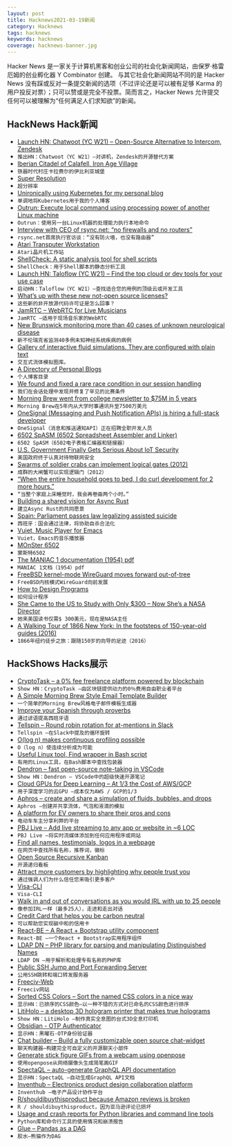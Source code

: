 ```yaml
---
layout: post
title: Hacknews2021-03-19新闻
category: Hacknews
tags: hacknews
keywords: hacknews
coverage: hacknews-banner.jpg
---
```


Hacker News 是一家关于计算机黑客和创业公司的社会化新闻网站，由保罗·格雷厄姆的创业孵化器 Y Combinator 创建。
与其它社会化新闻网站不同的是 Hacker News 没有踩或反对一条提交新闻的选项（不过评论还是可以被有足够 Karma 的用户投反对票）；只可以赞或是完全不投票。简而言之，Hacker News 允许提交任何可以被理解为“任何满足人们求知欲”的新闻。

## HackNews Hack新闻


- [Launch HN: Chatwoot (YC W21) – Open-Source Alternative to Intercom, Zendesk](item?id=26501527)
- `推出HN：Chatwoot（YC W21）–对讲机，Zendesk的开源替代方案`
- [Iberian Citadel of Calafell, Iron Age Village](https://www.atlasobscura.com/places/iberian-citadel-of-calafell)
- `铁器时代村庄卡拉费尔的伊比利亚城堡`
- [Super Resolution](https://blog.adobe.com/en/publish/2021/03/10/from-the-acr-team-super-resolution.html)
- `超分辨率`
- [Unironically using Kubernetes for my personal blog](https://mbuffett.com/posts/kubernetes-setup/)
- `单调地将Kubernetes用于我的个人博客`
- [Outrun: Execute local command using processing power of another Linux machine](https://github.com/Overv/outrun#outrun)
- `Outrun：使用另一台Linux机器的处理能力执行本地命令`
- [Interview with CEO of rsync.net: “no firewalls and no routers”](https://console.dev/qa/rsync-john-kozubik/)
- `rsync.net首席执行官访谈：“没有防火墙，也没有路由器”`
- [Atari Transputer Workstation](http://dunfield.classiccmp.org/atw800/index.htm)
- `Atari晶片机工作站`
- [ShellCheck: A static analysis tool for shell scripts](https://github.com/koalaman/shellcheck)
- `ShellCheck：用于Shell脚本的静态分析工具`
- [Launch HN: Taloflow (YC W21) – Find the top cloud or dev tools for your use case](item?id=26504834)
- `启动HN：Taloflow（YC W21）–查找适合您的用例的顶级云或开发工具`
- [What’s up with these new not-open source licenses?](https://github.blog/2021-03-18-whats-up-with-these-new-not-open-source-licenses/)
- `这些新的非开放源代码许可证是怎么回事？`
- [JamRTC – WebRTC for Live Musicians](https://github.com/lminiero/jamrtc)
- `JamRTC –适用于现场音乐家的WebRTC`
- [New Brunswick monitoring more than 40 cases of unknown neurological disease](https://www.cbc.ca/news/canada/new-brunswick/mad-cow-disease-public-health-1.5953478)
- `新不伦瑞克省监测40多例未知神经系统疾病的病例`
- [Gallery of interactive fluid simulations. They are configured with plain text](https://github.com/cselab/aphros/wiki/Aphros-Explorer)
- `交互式流体模拟图库。`
- [A Directory of Personal Blogs](https://blogsurf.io)
- `个人博客目录`
- [We found and fixed a rare race condition in our session handling](https://github.blog/2021-03-18-how-we-found-and-fixed-a-rare-race-condition-in-our-session-handling/)
- `我们在会话处理中发现并修复了罕见的比赛条件`
- [Morning Brew went from college newsletter to $75M in 5 years](https://www.businessofbusiness.com/videos/austin-rief-how-morning-brew-went-from-college-newsletter-to-75-million/)
- `Morning Brew在5年内从大学时事通讯升至7500万美元`
- [OneSignal (Messaging and Push Notification APIs) is hiring a full-stack developer](https://onesignal.com/careers/cb3e1383-d52c-43e8-8e7b-b49cbadafc85)
- `OneSignal（消息和推送通知API）正在招聘全职开发人员`
- [6502 SpASM (6502 Spreadsheet Assembler and Linker)](https://github.com/tilleul/apple2/tree/master/tools/6502_assembler)
- `6502 SpASM（6502电子表格汇编器和链接器）`
- [U.S. Government Finally Gets Serious About IoT Security](https://spectrum.ieee.org/telecom/wireless/the-us-government-finally-gets-serious-about-iot-security)
- `美国政府终于认真对待物联网安全`
- [Swarms of soldier crabs can implement logical gates (2012)](https://arxiv.org/abs/1204.1749)
- `成群的大闸蟹可以实现逻辑门（2012）`
- [“When the entire household goes to bed, I do curl development for 2 more hours.”](https://twitter.com/bagder/status/1372572657317711876)
- `“当整个家庭上床睡觉时，我会再卷曲两个小时。”`
- [Building a shared vision for Async Rust](https://blog.rust-lang.org/2021/03/18/async-vision-doc.html)
- `建立Async Rust的共同愿景`
- [Spain: Parliament passes law legalizing assisted suicide](https://www.dw.com/en/spain-parliament-passes-law-legalizing-assisted-suicide/a-56914713)
- `西班牙：国会通过法律，将协助自杀合法化`
- [Vuiet, Music Player for Emacs](https://github.com/mihaiolteanu/vuiet/blob/master/README.md)
- `Vuiet，Emacs的音乐播放器`
- [MOnSter 6502](https://monster6502.com/)
- `蒙斯特6502`
- [The MANIAC 1 documentation (1954) pdf](http://www.bitsavers.org/pdf/lanl/LA-1725_The_MANIAC_Jul54.pdf)
- `MANIAC 1文档（1954）pdf`
- [FreeBSD kernel-mode WireGuard moves forward out-of-tree](https://arstechnica.com/gadgets/2021/03/freebsd-kernel-mode-wireguard-moves-forward-out-of-tree/)
- `FreeBSD内核模式WireGuard向前发展`
- [How to Design Programs](https://htdp.org/2018-01-06/Book/)
- `如何设计程序`
- [She Came to the US to Study with Only $300 – Now She’s a NASA Director](https://www.goodnewsnetwork.org/diana-trujillo-nasa-role-model-mars)
- `她来美国读书仅需$ 300美元，现在是NASA主任`
- [A Walking Tour of 1866 New York: In the footsteps of 150-year-old guides (2016)](https://ny.curbed.com/2016/7/27/12278588/new-york-city-historic-guidebooks-walking-tour)
- `1866年纽约徒步之旅：跟随150岁的向导的足迹（2016）`


## HackShows Hacks展示

- [ CryptoTask – a 0% fee freelance platform powered by blockchain](https://about.cryptotask.org/)
- `Show HN：CryptoTask –由区块链提供动力的0％费用自由职业者平台`
- [ A Simple Morning Brew Style Email Template Builder](https://brewymail.vercel.app/)
- `一个简单的Morning Brew风格电子邮件模板生成器`
- [ Improve your Spanish through proverbs](https://www.dicho.org/allproverbs)
- `通过谚语提高西班牙语`
- [ Tellspin – Round robin rotation for at-mentions in Slack](https://tellspin.app)
- `Tellspin –在Slack中提及的循环旋转`
- [ O(log n) makes continuous profiling possible](https://github.com/pyroscope-io/pyroscope/blob/main/docs/storage-design.md)
- `O（log n）使连续分析成为可能`
- [ Useful Linux tool, Find wrapper in Bash script](https://github.com/abdulbadii/find-list-search-filter-filesystem-thoroughly)
- `有用的Linux工具，在Bash脚本中查找包装器`
- [ Dendron – fast open-source note-taking in VSCode](https://wiki.dendron.so/)
- `Show HN：Dendron – VSCode中的超级快速开源笔记`
- [ Cloud GPUs for Deep Learning – At 1/3 the Cost of AWS/GCP](https://gpu.land/)
- `用于深度学习的云GPU –成本仅为AWS / GCP的1/3`
- [ Aphros – create and share a simulation of fluids, bubbles, and drops](https://cselab.github.io/aphros/wasm/aphros.html)
- `Aphros –创建并共享流体，气泡和液滴的模拟`
- [ A platform for EV owners to share their pros and cons](https://www.myevreview.com)
- `电动车车主分享利弊的平台`
- [ PBJ Live – Add live streaming to any app or website in ~6 LOC](https://pbj.live/)
- `PBJ Live –将实时流媒体添加到任何应用程序或网站`
- [ Find all names, testimonials, logos in a webpage](http://findcustomersweb-production.eba-rfkphe2n.us-west-2.elasticbeanstalk.com/)
- `在网页中查找所有名称，推荐词，徽标`
- [ Open Source Recursive Kanban](https://github.com/hpennington/kanception)
- `开源递归看板`
- [ Attract more customers by highlighting why people trust you](http://shoutout.so/)
- `通过强调人们为什么信任您来吸引更多客户`
- [ Visa-CLI](https://github.com/rand-net/visa-cli)
- `Visa-CLI`
- [ Walk in and out of conversations as you would IRL with up to 25 people](https://links.scena360.com/ImdC13)
- `像参加IRL一样（最多25人），走进和走出对话`
- [ Credit Card that helps you be carbon neutral](https://www.carbongreen.app/)
- `可以帮助您实现碳中和的信用卡`
- [ React-BE – A React + Bootstrap utility component](https://www.npmjs.com/package/@orizens/react-be)
- `React-BE –一个React + Bootstrap实用程序组件`
- [ LDAP DN – PHP library for parsing and manipulating Distinguished Names](https://github.com/paweldecowski/ldap-dn)
- `LDAP DN –用于解析和处理专有名称的PHP库`
- [ Public SSH Jump and Port Forwarding Server](item?id=26500128)
- `公用SSH跳转和端口转发服务器`
- [ Freeciv-Web](https://github.com/freeciv/freeciv-web/)
- `Freeciv网站`
- [ Sorted CSS Colors – Sort the named CSS colors in a nice way](https://enes.in/sorted-colors)
- `显示HN：已排序的CSS颜色–以一种不错的方式对已命名的CSS颜色进行排序`
- [ LitiHolo – a desktop 3D hologram printer that makes true holograms](http://www.litiholo.com/3d-hologram-printer.html#3DHologramPrinterStory)
- `Show HN：LitiHolo –制作真实全息图的台式3D全息打印机`
- [ Obsidian - OTP Authenticator](https://obsidianapp.io/)
- `显示HN：黑曜石-OTP身份验证器`
- [ Chat builder – Build a fully customizable open source chat-widget](https://github.com/papercups-io/chat-builder)
- `聊天构建器–构建完全可自定义的开源聊天小部件`
- [ Generate stick figure GIFs from a webcam using openpose](http://stickfigure-recorder.web.app/)
- `使用openpose从网络摄像头生成简笔画GIF`
- [ SpectaQL – auto-generate GraphQL API documentation](https://github.com/anvilco/spectaql#spectaql)
- `显示HN：SpectaQL –自动生成GraphQL API文档`
- [ Inventhub – Electronics product design collaboration platform](https://inventhub.io)
- `Inventhub –电子产品设计协作平台`
- [ R/shouldibuythisproduct because Amazon reviews is broken](https://www.reddit.com/r/shouldibuythisproduct/)
- `R / shouldibuythisproduct，因为亚马逊评论已损坏`
- [ Usage and crash reports for Python libraries and command line tools](item?id=26508929)
- `Python库和命令行工具的使用情况和崩溃报告`
- [ Glue – Pandas as a DAG](https://gluedata.io/)
- `胶水–熊猫作为DAG`

